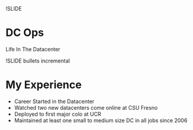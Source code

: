 !SLIDE 
# DC Ops #

Life In The Datacenter

!SLIDE bullets incremental
# My Experience #

* Career Started in the Datacenter
* Watched two new datacenters come online at CSU Fresno
* Deployed to first major colo at UCR
* Maintained at least one small to medium size DC in all jobs since 2006
